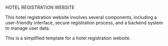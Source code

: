 HOTEL REGISTRATION WEBSITE

   This hotel registration website involves several components, including a user-friendly interface, secure registration process, and a backend system to manage user data.
   
   This is a simplified template for a hotel registration website. 


